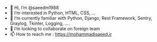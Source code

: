 - 👋 Hi, I’m @saeedm1988
- 👀 I’m interested in Python, HTML, CSS, ...
- 🌱 I’m currently familiar with Python, Django, Rest Framework, Sentry, Graylog, Tkinter, Logging, ....
- 💞️ I’m looking to collaborate on foreign team
- 📫 How to reach me : https://mohammadisaeed.ir
